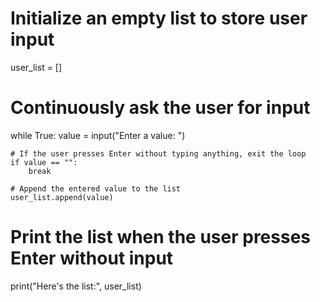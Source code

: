 <!-- Problem Statement
Write a program which continuously asks the user to enter values which are added one by one into a list. When the user presses enter without typing anything, print the list.

Here's a sample run (user input is in blue):

Enter a value: 1 Enter a value: 2 Enter a value: 3 Enter a value: Here's the list: ['1', '2', '3'] -->

# Initialize an empty list to store user input
user_list = []

# Continuously ask the user for input
while True:
    value = input("Enter a value: ")
    
    # If the user presses Enter without typing anything, exit the loop
    if value == "":
        break
    
    # Append the entered value to the list
    user_list.append(value)

# Print the list when the user presses Enter without input
print("Here's the list:", user_list)
